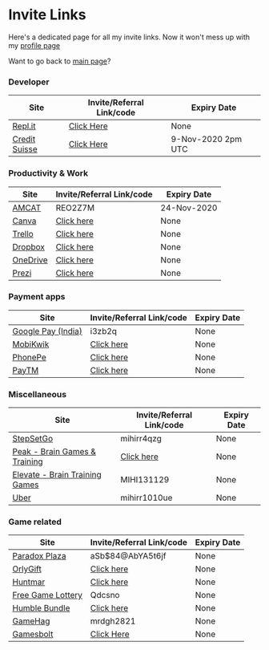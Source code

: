 <!-- @format -->

# Invite Links

Here's a dedicated page for all my invite links.
Now it won't mess up with my [profile page](../Myself_On_internet.md)

Want to go back to [main page](../README.md)?

### Developer

| Site                                         | Invite/Referral Link/code                       | Expiry Date        |
| -------------------------------------------- | ----------------------------------------------- | ------------------ |
| [Repl.it](https://repl.it/upgrade/MRDGH2821) | [Click Here](https://repl.it/upgrade/MRDGH2821) | None               |
| [Credit Suisse](http://bit.ly/CSGCCmr)       | [Click Here](http://bit.ly/CSGCCmr)             | 9-Nov-2020 2pm UTC |

### Productivity & Work

| Site                                              | Invite/Referral Link/code                              | Expiry Date |
| ------------------------------------------------- | ------------------------------------------------------ | ----------- |
| [AMCAT](https://www.myamcat.com/)                 | REO2Z7M                                                | 24-Nov-2020 |
| [Canva](https://www.canva.com/join/sgw-nxn-kzy)   | [Click here](https://www.canva.com/join/sgw-nxn-kzy)   | None        |
| [Trello](https://trello.com/mrdgh2821/recommend)  | [Click here](https://trello.com/mrdgh2821/recommend)   | None        |
| [Dropbox](https://bit.ly/3iRpD2F)                 | [Click here](https://bit.ly/3iRpD2F)                   | None        |
| [OneDrive](https://bit.ly/38hrFra)                | [Click here](https://bit.ly/38hrFra)                   | None        |
| [Prezi](https://prezi.com/referrals/7i4IRXlnHXzT) | [Click here](https://prezi.com/referrals/7i4IRXlnHXzT) | None        |

### Payment apps

| Site                                                   | Invite/Referral Link/code                                | Expiry Date |
| ------------------------------------------------------ | -------------------------------------------------------- | ----------- |
| [Google Pay (India)](https://g.co/payinvite/i3zb2q)    | i3zb2q                                                   | None        |
| [MobiKwik](https://sak38.app.goo.gl/YVatryrzBe5tS3fy7) | [Click here](https://sak38.app.goo.gl/YVatryrzBe5tS3fy7) | None        |
| [PhonePe](https://phon.pe/a24ahmfi)                    | [Click here](https://phon.pe/a24ahmfi)                   | None        |
| [PayTM](https://p.paytm.me/xCTH/74e9c7c8)              | [Click here](https://p.paytm.me/xCTH/74e9c7c8)           | None        |

### Miscellaneous

| Site                                                                  | Invite/Referral Link/code                    | Expiry Date |
| --------------------------------------------------------------------- | -------------------------------------------- | ----------- |
| [StepSetGo](https://app.stepsetgo.com/i/mihirr4qzg)                   | mihirr4qzg                                   | None        |
| [Peak - Brain Games & Training](https://go.peak.net/RTeN1S2hM9)       | [Click here](https://go.peak.net/RTeN1S2hM9) | None        |
| [Elevate - Brain Training Games](http://go.elevateapp.com/MIHI131129) | MIHI131129                                   | None        |
| [Uber](https://www.uber.com/invite/mihirr1010ue)                      | mihirr1010ue                                 | None        |

### Game related

| Site                                                              | Invite/Referral Link/code                                      | Expiry Date |
| ----------------------------------------------------------------- | -------------------------------------------------------------- | ----------- |
| [Paradox Plaza](https://www.paradoxplaza.com/)                    | aSb\$84@AbYA5t6jf                                              | None        |
| [OrlyGift](https://www.orlygift.com/invite/8PrjXnlvkr4KWAz4)      | [Click here](https://www.orlygift.com/invite/8PrjXnlvkr4KWAz4) | None        |
| [Huntmar](https://www.huntmar.com/?mref=MRDG2821)                 | [Click here](https://www.huntmar.com/?mref=MRDG2821)           | None        |
| [Free Game Lottery](https://freegamelottery.com?ref=Qdcsno)       | Qdcsno                                                         | None        |
| [Humble Bundle](https://www.humblebundle.com/monthly?refc=2H6nrD) | [Click here](https://www.humblebundle.com/monthly?refc=2H6nrD) | None        |
| [GameHag](https://gamehag.com/r/6020403)                          | mrdgh2821                                                      | None        |
| [Gamesbolt](https://gamesbolt.com/a/36)                           | [Click Here](https://gamesbolt.com/a/36)                       | None        |
